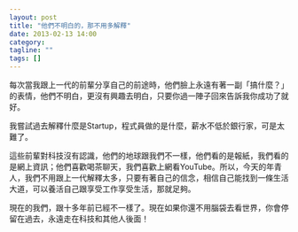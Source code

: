 ```yaml
---
layout: post
title: "他們不明白的，那不用多解釋"
date: 2013-02-13 14:00
category:
tagline: ""
tags: []
---
```


每次當我跟上一代的前輩分享自己的前途時，他們臉上永遠有著一副「搞什麼？」的表情，他們不明白，更沒有興趣去明白，只要你過一陣子回來告訴我你成功了就好。

我嘗試過去解釋什麼是Startup，程式員做的是什麼，薪水不低於銀行家，可是太難了。

這些前輩對科技沒有認識，他們的地球跟我們不一樣，他們看的是報紙，我們看的是網上資訊；他們喜歡喝茶聊天，我們喜歡上網看YouTube。所以，今天的年青人，我們不用跟上一代解釋太多，只要有著自己的信念，相信自己能找到一條生活大道，可以養活自己跟享受工作享受生活，那就足夠。

現在的我們，跟十多年前已經不一樣了。現在如果你還不用腦袋去看世界，你會停留在過去，永遠走在科技和其他人後面！